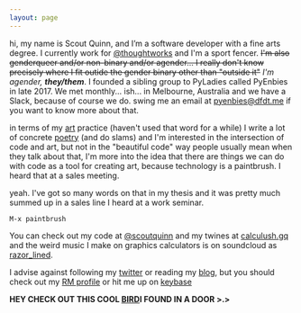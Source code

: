 ```yaml
---
layout: page
---
```


  hi, my name is Scout Quinn, and I’m a software developer with a fine arts degree. I currently work for [@thoughtworks](https://github.com/thoughtworks) and I'm a sport fencer. ~~I'm also genderqueer and/or non-binary and/or agender... I really don't know precisely where I fit outide the gender binary other than "outside it"~~ *I'm agender, **they/them***. I founded a sibling group to PyLadies called PyEnbies in late 2017. We met monthly... ish... in Melbourne, Australia and we have a Slack, because of course we do. swing me an email at [pyenbies@dfdt.me](mailto:pyenbies@dfdt.me) if you want to know more about that.

  in terms of my [art](https://scoutquinn.github.io) practice (haven't used that word for a while) I write a lot of concrete [poetry](https://scoutquinn.github.io/poetry) (and do slams) and I'm interested in the intersection of code and art, but not in the "beautiful code" way people usually mean when they talk about that, I'm more into the idea that there are things we can do with code as a tool for creating art, because technology is a paintbrush. I heard that at a sales meeting.

  yeah. I've got so many words on that in my thesis and it was pretty much summed up in a sales line I heard at a work seminar.

```
M-x paintbrush
```

  You can check out my code at [@scoutquinn](https://github.com/scoutquinn) and my twines at [calculush.gq](https://calculush.gq) and the weird music I make on graphics calculators is on soundcloud as [razor_lined](https://soundcloud.com/razor_lined).

  I advise against following my [twitter](https://twitter.com/calculush) or reading my [blog](blog), but you should check out my [RM profile](https://docs.google.com/document/d/1D6KiDY4bMC-Ijw29iwuN32lGAnVwJIbq7kkkQwZmayM/edit?usp=sharing) or hit me up on [keybase](https://keybase.io/scoutquinn)

  **HEY CHECK OUT THIS COOL [BIRD](https://keybase.pub/scoutquinn/door-canary.txt)I FOUND IN A DOOR >.>**
 
